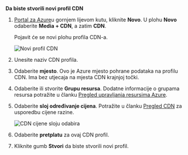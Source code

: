 **Da biste stvorili novi profil CDN**

1. [Portal za Azure](https://portal.azure.com)u gornjem lijevom kutu, kliknite **Novo**.  U plohu **Novo** odaberite **Media + CDN**, a zatim **CDN**.

    Pojavit će se novi plohu profila CDN-a.

    ![Novi profil CDN](./media/cdn-create-profile/new-cdn-profile-include.png)

2. Unesite naziv CDN profila.

3. Odaberite **mjesto**.  Ovo je Azure mjesto pohrane podataka na profilu CDN.  Ima bez utjecaja na mjesta CDN krajnjoj točki.

4. Odaberite ili stvorite **Grupu resursa**.  Dodatne informacije o grupama resursa potražite u članku [Pregled upravljanja resursima Azure](resource-group-overview.md#resource-groups).

5. Odaberite **sloj određivanje cijena**.  Potražite u članku [Pregled CDN](cdn-overview.md#azure-cdn-features) za usporedbu cijene razine.
    
    ![CDN cijene sloju odabira](./media/cdn-create-profile/cdn-choose-sku-include.png)

6. Odaberite **pretplatu** za ovaj CDN profil.

7. Kliknite gumb **Stvori** da biste stvorili novi profil. 